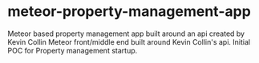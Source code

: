 # meteor-property-management-app
Meteor based property management app built around an api created by Kevin Collin
Meteor front/middle end built around Kevin Collin's api. Initial POC for Property management startup.
